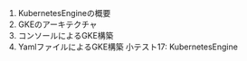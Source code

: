 1.  KubernetesEngineの概要
2.  GKEのアーキテクチャ
3.  コンソールによるGKE構築
4.  YamlファイルによるGKE構築
小テスト17: KubernetesEngine
